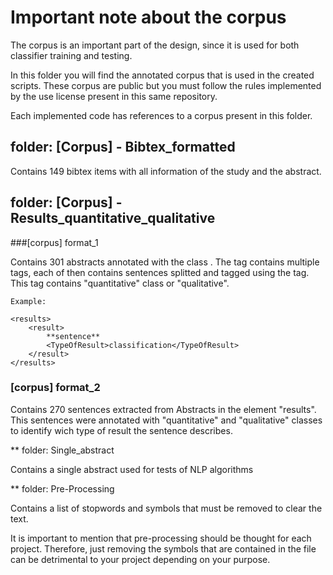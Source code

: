 # Important note about the corpus

The corpus is an important part of the design, since it is used for both classifier training and testing.

In this folder you will find the annotated corpus that is used in the created scripts. These corpus are public but you must follow the rules implemented by the use license present in this same repository.

Each implemented code has references to a corpus present in this folder.


## folder: [Corpus] - Bibtex_formatted

Contains 149 bibtex items with all information of the study and the abstract.

## folder: [Corpus] - Results_quantitative_qualitative

###[corpus] format_1

Contains 301 abstracts annotated with the class <results/>. The <results> tag contains multiple </result> tags, each of then contains sentences splitted and tagged using the <TypeOfResult> tag. This tag contains "quantitative" class or "qualitative". 

	Example:

	<results>
		<result>
			**sentence**
			<TypeOfResult>classification</TypeOfResult>
		</result>
	</results>

### [corpus] format_2

Contains 270 sentences extracted from Abstracts in the element "results". This sentences were annotated with "quantitative" and "qualitative" classes to identify wich type of result the sentence describes.

** folder: Single_abstract

Contains a single abstract used for tests of NLP algorithms

** folder: Pre-Processing

Contains a list of stopwords and symbols that must be removed to clear the text.

It is important to mention that pre-processing should be thought for each project. Therefore, just removing the symbols that are contained in the file can be detrimental to your project depending on your purpose.
